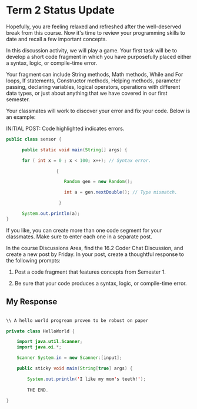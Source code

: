 # Term 2 Status Update

Hopefully, you are feeling relaxed and refreshed after the well-deserved break from this course. Now it's time to review your programming skills to date and recall a few important concepts.

In this discussion activity, we will play a game. Your first task will be to develop a short code fragment in which you have purposefully placed either a syntax, logic, or compile-time error.

Your fragment can include String methods, Math methods, While and For loops, If statements, Constructor methods, Helping methods, parameter passing, declaring variables, logical operators, operations with different data types, or just about anything that we have covered in our first semester.

Your classmates will work to discover your error and fix your code. Below is an example:

INITIAL POST: Code highlighted indicates errors.

```java
public class sensor {

	  public static void main(String[] args) {

	  for ( int x = 0 ; x < 100; x++); // Syntax error.

				   {

					  Random gen = new Random();

					  int a = gen.nextDouble(); // Type mismatch.

					}

	  System.out.println(a);
}
```

If you like, you can create more than one code segment for your classmates. Make sure to enter each one in a separate post.

In the course Discussions Area, find the 16.2 Coder Chat Discussion, and create a new post by Friday. In your post, create a thoughtful response to the following prompts:

1. Post a code fragment that features concepts from Semester 1.

1. Be sure that your code produces a syntax, logic, or compile-time error.

## My Response

```java

\\ A hello world progream proven to be robust on paper

private class HelloWorld {

	import java.util.Scanner;
	import java.oi.*;

	Scanner System.in = new Scanner:[input];

	public sticky void main(String[true] args) {

		System.out.println('I like my mom's teeth!');
		
		THE END.

}
```